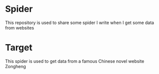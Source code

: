 # Spider
This repository is used to share some spider I write when I get some data from websites
# Target
This spider is used to get data from a famous Chinese novel website Zongheng

